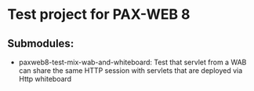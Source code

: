 # Test project for PAX-WEB 8

## Submodules:

* paxweb8-test-mix-wab-and-whiteboard: Test that servlet from a WAB can share the same HTTP session with servlets that are deployed via Http whiteboard
